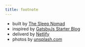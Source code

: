 ```yaml
---
title: footnote
---
```


- built by [The Sleep Nomad](https://www.TheSleepNomad.com)
- inspired by [GatsbyJs Starter Blog](https://gatsby-starter-hero-blog.greglobinski.com)
- deliverd by [Netlify](https://www.netlify.com/)
- photos by [unsplash.com](https://unsplash.com)
